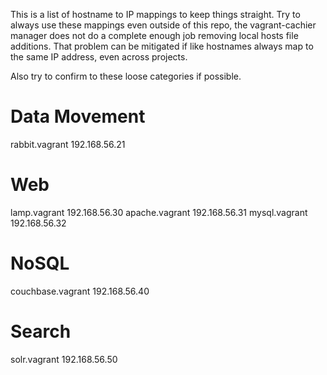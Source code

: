 This is a list of hostname to IP mappings to keep things straight.
Try to always use these mappings even outside of this repo, the 
vagrant-cachier manager does not do a complete enough job removing
local hosts file additions. That problem can be mitigated if like
hostnames always map to the same IP address, even across projects.

Also try to confirm to these loose categories if possible.

# Data Movement
rabbit.vagrant		192.168.56.21

# Web
lamp.vagrant		192.168.56.30
apache.vagrant		192.168.56.31
mysql.vagrant		192.168.56.32

# NoSQL
couchbase.vagrant	192.168.56.40

# Search
solr.vagrant		192.168.56.50
